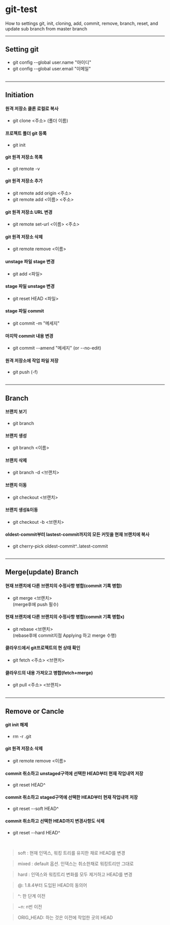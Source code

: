 # git-test

How to settings git, init, cloning, add, commit, remove, branch, reset, and update sub branch from master branch
<br>

---

## Setting git

- git config --global user.name "아이디"
- git config --global user.email "이메일"
  <br><br>

---

## Initiation

#### 원격 저장소 클론 로컬로 복사

- git clone <주소> (폴더 이름)

#### 프로젝트 폴더 git 등록

- git init

#### git 원격 저장소 목록

- git remote -v

#### git 원격 저장소 추가

- git remote add origin <주소>
- git remote add <이름> <주소>

#### git 원격 저장소 URL 변경

- git remote set-url <이름> <주소>

#### git 원격 저장소 삭제

- git remote remove <이름>

#### unstage 파일 stage 변경

- git add <파일>

#### stage 파일 unstage 변경

- git reset HEAD <파일>

#### stage 파일 commit

- git commit -m "메세지"

#### 마지막 commit 내용 변경
- git commit --amend "메세지" (or --no-edit)

#### 원격 저장소에 작업 파일 저장

- git push (-f) <remote> <branch>
<br><br>

---

## Branch

#### 브랜치 보기

- git branch

#### 브랜치 생성

- git branch <이름>

#### 브랜치 삭제

- git branch -d <브랜치>

#### 브랜치 이동

- git checkout <브랜치>

#### 브랜치 생성&이동

- git checkout -b <브랜치>

#### oldest-commit부터 lastest-commit까지의 모든 커밋을 현재 브랜치에 복사

- git cherry-pick oldest-commit^..latest-commit
<br><br>

---

## Merge(update) Branch

#### 현재 브랜치에 다른 브랜치의 수정사항 병합(commit 기록 병합)

- git merge <브랜치><br>
  (merge후에 push 필수)

#### 현재 브랜치에 다른 브랜치의 수정사항 병합(commit 기록 병합x)

- git rebase <브랜치><br>
  (rebase후에 commit지점 Applying 하고 merge 수행)

#### 클라우드에서 git프로젝트의 현 상태 확인

- git fetch <주소> <브랜치>

#### 클라우드의 내용 가져오고 병합(fetch+merge)

- git pull <주소> <브랜치>
  <br><br>

---

## Remove or Cancle

#### git init 해제

- rm -r .git

#### git 원격 저장소 삭제

- git remote remove <이름>

#### commit 취소하고 unstaged구역에 선택한 HEAD부터 현재 작업내역 저장

- git reset HEAD^

#### commit 취소하고 staged구역에 선택한 HEAD부터 현재 작업내역 저장

- git reset --soft HEAD^

#### commit 취소하고 선택한 HEAD까지 변경사항도 삭제

- git reset --hard HEAD^

<br>

> soft : 현재 인덱스, 워킹 트리를 유지한 채로 HEAD를 변경

> mixed : default 옵션. 인덱스는 취소한채로 워킹트리만 그대로

> hard : 인덱스와 워킹트리 변화를 모두 제거하고 HEAD를 변경

> @: 1.8.4부터 도입된 HEAD의 동의어

> ^: 한 단계 이전

> ~n: n번 이전

> ORIG_HEAD: 하는 것은 이전에 작업한 곳의 HEAD
